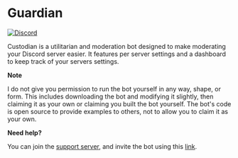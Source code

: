 
# Guardian

[![Discord](https://discordapp.com/api/guilds/313460664699977729/embed.png)](https://discord.gg/qtpgmFe)

Custodian is a utilitarian and moderation bot designed to make moderating your Discord server easier. It features per server settings and a dashboard to keep track of your servers settings.


<b>Note</b>

I do not give you permission to run the bot yourself in any way, shape, or form. This includes downloading the bot and modifying it slightly, then claiming it as your own or claiming you built the bot yourself. The bot's code is open source to provide examples to others, not to allow you to claim it as your own.

<b>Need help?</b>

You can join the [support server](https://discord.gg/qtpgmFe), and invite the bot using this [link](https://discordapp.com/oauth2/authorize?client_id=379424813170819083&scope=bot&permissions=2105015551).